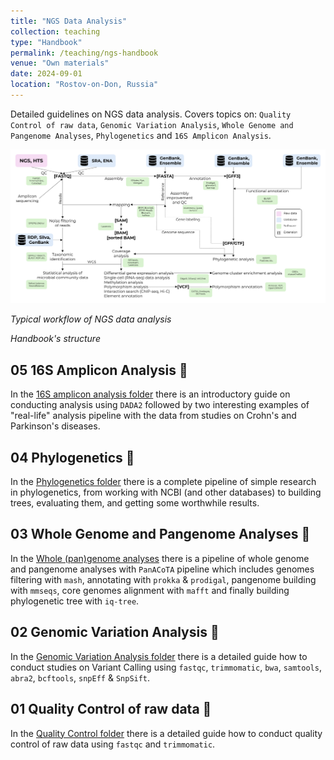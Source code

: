 ```yaml
---
title: "NGS Data Analysis"
collection: teaching
type: "Handbook"
permalink: /teaching/ngs-handbook
venue: "Own materials"
date: 2024-09-01
location: "Rostov-on-Don, Russia"
---
```


Detailed guidelines on NGS data analysis. Covers topics on: `Quality Control of raw data`, `Genomic Variation Analysis`, `Whole Genome and Pangenome Analyses`, `Phylogenetics` and `16S Amplicon Analysis`.

<img src='/images/NGS workflow.png'>

_Typical workflow of NGS data analysis_
 
_Handbook's structure_

## 05 16S Amplicon Analysis 🧫

In the [16S amplicon analysis folder](https://github.com/iliapopov17/NGS-Handbook/tree/main/05_16S_amplicon_analysis) there is an introductory guide on conducting analysis using `DADA2` followed by two interesting examples of "real-life" analysis pipeline with the data from studies on Crohn's and Parkinson's diseases.

## 04 Phylogenetics 🌳

In the [Phylogenetics folder](https://github.com/iliapopov17/NGS-Handbook/tree/main/04_Phylogenetics) there is a complete pipeline of simple research in phylogenetics, from working with NCBI (and other databases) to building trees, evaluating them, and getting some worthwhile results.

## 03 Whole Genome and Pangenome Analyses 🧬

In the [Whole (pan)genome analyses](https://github.com/iliapopov17/NGS-Handbook/tree/main/03_Whole_(pan)genome_analyses) there is a pipeline of whole genome and pangenome analyses with `PanACoTA` pipeline which includes genomes filtering with `mash`, annotating with `prokka` & `prodigal`, pangenome building with `mmseqs`, core genomes alignment with `mafft` and finally building phylogenetic tree with `iq-tree`.

## 02 Genomic Variation Analysis 🔬

In the [Genomic Variation Analysis folder](https://github.com/iliapopov17/NGS-Handbook/tree/main/02_Genomic_Variation_Analysis) there is a detailed guide how to conduct studies on Variant Calling using `fastqc`, `trimmomatic`, `bwa`, `samtools`, `abra2`, `bcftools`, `snpEff` & `SnpSift`.

## 01 Quality Control of raw data 💎

In the [Quality Control folder](https://github.com/iliapopov17/NGS-Handbook/tree/main/01_Quality_Control) there is a detailed guide how to conduct quality control of raw data using `fastqc` and `trimmomatic`.